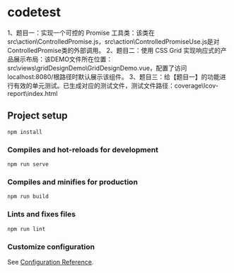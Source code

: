 # codetest
1、题目一：实现一个可控的 Promise 工具类：该类在src\action\ControlledPromise.js，src\action\ControlledPromiseUse.js是对ControlledPromise类的外部调用。
2、题目二：使用 CSS Grid 实现响应式的产品展示布局：该DEMO文件所在位置：src\views\gridDesignDemo\GridDesignDemo.vue，配置了访问localhost:8080/根路径时默认展示该组件。
3、题目三：给【题目一】的功能进行有效的单元测试。已生成对应的测试文件，测试文件路径：coverage\lcov-report\index.html

## Project setup
```
npm install
```

### Compiles and hot-reloads for development
```
npm run serve
```

### Compiles and minifies for production
```
npm run build
```

### Lints and fixes files
```
npm run lint
```

### Customize configuration
See [Configuration Reference](https://cli.vuejs.org/config/).

